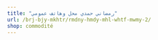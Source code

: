 ```yaml
---
title: "رمضاني حمدي محل وهاتف عمومي"
url: /brj-bjy-mkhtr/rmdny-hmdy-mhl-whtf-mwmy-2/
shop: commodité
---
```

